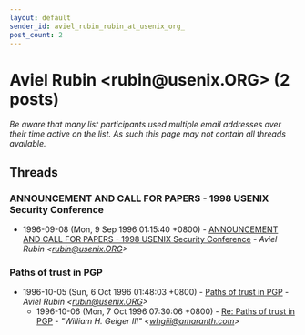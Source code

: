 ```yaml
---
layout: default
sender_id: aviel_rubin_rubin_at_usenix_org_
post_count: 2
---
```


# Aviel Rubin <rubin<span>@</span>usenix.ORG> (2 posts)

_Be aware that many list participants used multiple email addresses over their time active on the list. As such this page may not contain all threads available._

## Threads

### ANNOUNCEMENT AND CALL FOR PAPERS - 1998 USENIX Security Conference
+ 1996-09-08 (Mon, 9 Sep 1996 01:15:40 +0800) - [ANNOUNCEMENT AND CALL FOR PAPERS - 1998 USENIX Security Conference](/archive/1996/09/93930f2e5960658348e65c998695d46233949a81100320c9d38a5236194bedd3) - _Aviel Rubin \<rubin@usenix.ORG\>_

### Paths of trust in PGP
+ 1996-10-05 (Sun, 6 Oct 1996 01:48:03 +0800) - [Paths of trust in PGP](/archive/1996/10/15926b622a11953f77525067cda90f8687ae956402ec9d36a6fcdf5608a66cff) - _Aviel Rubin \<rubin@usenix.ORG\>_
  + 1996-10-06 (Mon, 7 Oct 1996 07:30:06 +0800) - [Re: Paths of trust in PGP](/archive/1996/10/d1ba139bfd0a9c5a9cae66af96c16f118bbc568cda824993326d31389bdc6039) - _"William H. Geiger III" \<whgiii@amaranth.com\>_

